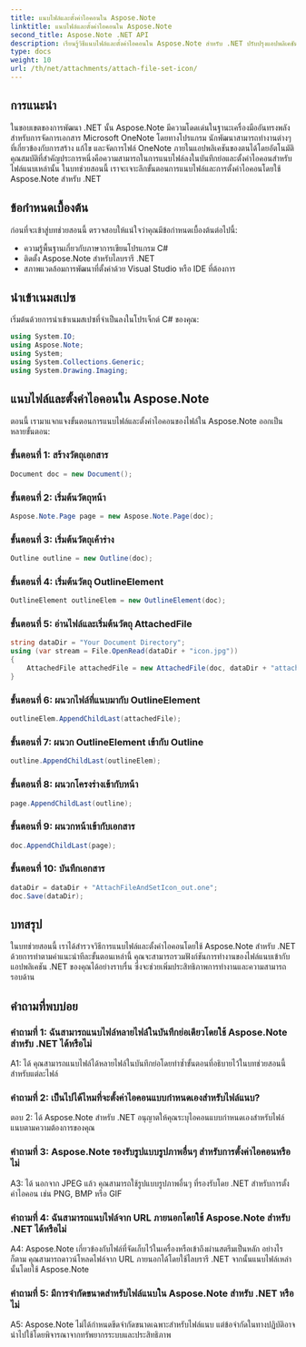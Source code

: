 ```yaml
---
title: แนบไฟล์และตั้งค่าไอคอนใน Aspose.Note
linktitle: แนบไฟล์และตั้งค่าไอคอนใน Aspose.Note
second_title: Aspose.Note .NET API
description: เรียนรู้วิธีแนบไฟล์และตั้งค่าไอคอนใน Aspose.Note สำหรับ .NET ปรับปรุงแอปพลิเคชัน .NET ของคุณด้วยบทช่วยสอนทีละขั้นตอนนี้
type: docs
weight: 10
url: /th/net/attachments/attach-file-set-icon/
---
```

## การแนะนำ

ในขอบเขตของการพัฒนา .NET นั้น Aspose.Note มีความโดดเด่นในฐานะเครื่องมืออันทรงพลังสำหรับการจัดการเอกสาร Microsoft OneNote โดยทางโปรแกรม นักพัฒนาสามารถทำงานต่างๆ ที่เกี่ยวข้องกับการสร้าง แก้ไข และจัดการไฟล์ OneNote ภายในแอปพลิเคชันของตนได้โดยอัตโนมัติ คุณสมบัติที่สำคัญประการหนึ่งคือความสามารถในการแนบไฟล์ลงในบันทึกย่อและตั้งค่าไอคอนสำหรับไฟล์แนบเหล่านั้น ในบทช่วยสอนนี้ เราจะเจาะลึกขั้นตอนการแนบไฟล์และการตั้งค่าไอคอนโดยใช้ Aspose.Note สำหรับ .NET

## ข้อกำหนดเบื้องต้น

ก่อนที่จะเข้าสู่บทช่วยสอนนี้ ตรวจสอบให้แน่ใจว่าคุณมีข้อกำหนดเบื้องต้นต่อไปนี้:

- ความรู้พื้นฐานเกี่ยวกับภาษาการเขียนโปรแกรม C#
- ติดตั้ง Aspose.Note สำหรับไลบรารี .NET
- สภาพแวดล้อมการพัฒนาที่ตั้งค่าด้วย Visual Studio หรือ IDE ที่ต้องการ

## นำเข้าเนมสเปซ

เริ่มต้นด้วยการนำเข้าเนมสเปซที่จำเป็นลงในโปรเจ็กต์ C# ของคุณ:

```csharp
using System.IO;
using Aspose.Note;
using System;
using System.Collections.Generic;
using System.Drawing.Imaging;
```

## แนบไฟล์และตั้งค่าไอคอนใน Aspose.Note

ตอนนี้ เรามาแจกแจงขั้นตอนการแนบไฟล์และตั้งค่าไอคอนของไฟล์ใน Aspose.Note ออกเป็นหลายขั้นตอน:

### ขั้นตอนที่ 1: สร้างวัตถุเอกสาร

```csharp
Document doc = new Document();
```

### ขั้นตอนที่ 2: เริ่มต้นวัตถุหน้า

```csharp
Aspose.Note.Page page = new Aspose.Note.Page(doc);
```

### ขั้นตอนที่ 3: เริ่มต้นวัตถุเค้าร่าง

```csharp
Outline outline = new Outline(doc);
```

### ขั้นตอนที่ 4: เริ่มต้นวัตถุ OutlineElement

```csharp
OutlineElement outlineElem = new OutlineElement(doc);
```

### ขั้นตอนที่ 5: อ่านไฟล์และเริ่มต้นวัตถุ AttachedFile

```csharp
string dataDir = "Your Document Directory";
using (var stream = File.OpenRead(dataDir + "icon.jpg"))
{
    AttachedFile attachedFile = new AttachedFile(doc, dataDir + "attachment.txt", stream, ImageFormat.Jpeg);
}
```

### ขั้นตอนที่ 6: ผนวกไฟล์ที่แนบมากับ OutlineElement

```csharp
outlineElem.AppendChildLast(attachedFile);
```

### ขั้นตอนที่ 7: ผนวก OutlineElement เข้ากับ Outline

```csharp
outline.AppendChildLast(outlineElem);
```

### ขั้นตอนที่ 8: ผนวกโครงร่างเข้ากับหน้า

```csharp
page.AppendChildLast(outline);
```

### ขั้นตอนที่ 9: ผนวกหน้าเข้ากับเอกสาร

```csharp
doc.AppendChildLast(page);
```

### ขั้นตอนที่ 10: บันทึกเอกสาร

```csharp
dataDir = dataDir + "AttachFileAndSetIcon_out.one";
doc.Save(dataDir);
```

## บทสรุป

ในบทช่วยสอนนี้ เราได้สำรวจวิธีการแนบไฟล์และตั้งค่าไอคอนโดยใช้ Aspose.Note สำหรับ .NET ด้วยการทำตามคำแนะนำทีละขั้นตอนเหล่านี้ คุณจะสามารถรวมฟังก์ชันการทำงานของไฟล์แนบเข้ากับแอปพลิเคชัน .NET ของคุณได้อย่างราบรื่น ซึ่งจะช่วยเพิ่มประสิทธิภาพการทำงานและความสามารถรอบด้าน

## คำถามที่พบบ่อย

### คำถามที่ 1: ฉันสามารถแนบไฟล์หลายไฟล์ในบันทึกย่อเดียวโดยใช้ Aspose.Note สำหรับ .NET ได้หรือไม่

A1: ได้ คุณสามารถแนบไฟล์ได้หลายไฟล์ในบันทึกย่อโดยทำซ้ำขั้นตอนที่อธิบายไว้ในบทช่วยสอนนี้สำหรับแต่ละไฟล์

### คำถามที่ 2: เป็นไปได้ไหมที่จะตั้งค่าไอคอนแบบกำหนดเองสำหรับไฟล์แนบ?

ตอบ 2: ได้ Aspose.Note สำหรับ .NET อนุญาตให้คุณระบุไอคอนแบบกำหนดเองสำหรับไฟล์แนบตามความต้องการของคุณ

### คำถามที่ 3: Aspose.Note รองรับรูปแบบรูปภาพอื่นๆ สำหรับการตั้งค่าไอคอนหรือไม่

A3: ได้ นอกจาก JPEG แล้ว คุณสามารถใช้รูปแบบรูปภาพอื่นๆ ที่รองรับโดย .NET สำหรับการตั้งค่าไอคอน เช่น PNG, BMP หรือ GIF

### คำถามที่ 4: ฉันสามารถแนบไฟล์จาก URL ภายนอกโดยใช้ Aspose.Note สำหรับ .NET ได้หรือไม่

A4: Aspose.Note เกี่ยวข้องกับไฟล์ที่จัดเก็บไว้ในเครื่องหรือเข้าถึงผ่านสตรีมเป็นหลัก อย่างไรก็ตาม คุณสามารถดาวน์โหลดไฟล์จาก URL ภายนอกได้โดยใช้ไลบรารี .NET จากนั้นแนบไฟล์เหล่านั้นโดยใช้ Aspose.Note

### คำถามที่ 5: มีการจำกัดขนาดสำหรับไฟล์แนบใน Aspose.Note สำหรับ .NET หรือไม่

A5: Aspose.Note ไม่ได้กำหนดขีดจำกัดขนาดเฉพาะสำหรับไฟล์แนบ แต่ข้อจำกัดในทางปฏิบัติอาจนำไปใช้โดยพิจารณาจากทรัพยากรระบบและประสิทธิภาพ